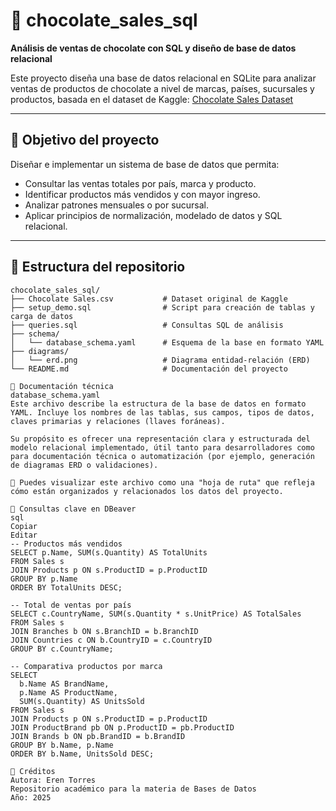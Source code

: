 # 🍫 chocolate_sales_sql

**Análisis de ventas de chocolate con SQL y diseño de base de datos relacional**

Este proyecto diseña una base de datos relacional en SQLite para analizar ventas de productos de chocolate a nivel de marcas, países, sucursales y productos, basada en el dataset de Kaggle: [Chocolate Sales Dataset](https://www.kaggle.com/datasets/atharvasoundankar/chocolate-sales)

---

## 🎯 Objetivo del proyecto

Diseñar e implementar un sistema de base de datos que permita:

- Consultar las ventas totales por país, marca y producto.
- Identificar productos más vendidos y con mayor ingreso.
- Analizar patrones mensuales o por sucursal.
- Aplicar principios de normalización, modelado de datos y SQL relacional.

---


## 📁 Estructura del repositorio

```plaintext
chocolate_sales_sql/
├── Chocolate Sales.csv           # Dataset original de Kaggle
├── setup_demo.sql                # Script para creación de tablas y carga de datos
├── queries.sql                   # Consultas SQL de análisis
├── schema/
│   └── database_schema.yaml      # Esquema de la base en formato YAML
├── diagrams/
│   └── erd.png                   # Diagrama entidad-relación (ERD)
└── README.md                     # Documentación del proyecto

📄 Documentación técnica
database_schema.yaml
Este archivo describe la estructura de la base de datos en formato YAML. Incluye los nombres de las tablas, sus campos, tipos de datos, claves primarias y relaciones (llaves foráneas).

Su propósito es ofrecer una representación clara y estructurada del modelo relacional implementado, útil tanto para desarrolladores como para documentación técnica o automatización (por ejemplo, generación de diagramas ERD o validaciones).

📌 Puedes visualizar este archivo como una "hoja de ruta" que refleja cómo están organizados y relacionados los datos del proyecto.

🧪 Consultas clave en DBeaver
sql
Copiar
Editar
-- Productos más vendidos
SELECT p.Name, SUM(s.Quantity) AS TotalUnits
FROM Sales s
JOIN Products p ON s.ProductID = p.ProductID
GROUP BY p.Name
ORDER BY TotalUnits DESC;

-- Total de ventas por país
SELECT c.CountryName, SUM(s.Quantity * s.UnitPrice) AS TotalSales
FROM Sales s
JOIN Branches b ON s.BranchID = b.BranchID
JOIN Countries c ON b.CountryID = c.CountryID
GROUP BY c.CountryName;

-- Comparativa productos por marca
SELECT 
  b.Name AS BrandName,
  p.Name AS ProductName,
  SUM(s.Quantity) AS UnitsSold
FROM Sales s
JOIN Products p ON s.ProductID = p.ProductID
JOIN ProductBrand pb ON p.ProductID = pb.ProductID
JOIN Brands b ON pb.BrandID = b.BrandID
GROUP BY b.Name, p.Name
ORDER BY b.Name, UnitsSold DESC;

📌 Créditos
Autora: Eren Torres
Repositorio académico para la materia de Bases de Datos
Año: 2025
